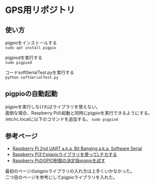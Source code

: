 ﻿# GPS用リポジトリ
## 使い方
pigpioをインストールする  
`sudo apt install pigpio`  
  
pigpiodを実行する  
`sudo pigpiod `   
  
コードsoftSerialTest.pyを実行する  
`python softSerialTest.py`

## pigpioの自動起動
pigpioを実行しなければライブラリを使えない。  
面倒な場合、Raspberry Piの起動と同時にpigpioを実行できるようにする。  
/etc/rc.localに以下のコマンドを追加する。
`sudo pigpiod`

## 参考ページ
- [Raspberry Pi 2nd UART a.k.a. Bit Banging a.k.a. Software Serial](https://www.rs-online.com/designspark/raspberry-pi-2nd-uart-a-k-a-bit-banging-a-k-a-software-serial)
- [Raspberry Pi3でpigpioライブラリを使ってLチカする](https://qiita.com/yuuri23/items/597fd1a40c63627e59c2)  
- [Raspberry PiのGPIO制御の決定版pigpioを試す](https://karaage.hatenadiary.jp/entry/2017/02/10/073000)  
  
最初のページのpigpioライブラリの入れ方は上手くいかなかった。  
二つ目のページを参考にしてpigpioライブラリを入れた。
